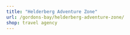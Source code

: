 ```yaml
---
title: "Helderberg Adventure Zone"
url: /gordons-bay/helderberg-adventure-zone/
shop: travel agency
---
```

